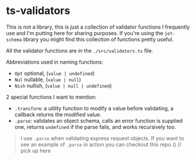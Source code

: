 # ts-validators


This is not a library, this is just a collection of validator functions I frequently use and I'm putting here for sharing purposes. If you're using the `jet-schema` library you might find this collection of functions pretty useful.
<br/>


All the validator functions are in the `./src/validators.ts` file.
<br/>


Abbreviations used in naming functions:
- `Opt` optional, (`value | undefined`)
- `Nul` nullable, (`value | null`)
- `Nish` nullish, (`value | null | undefined`)


2 special functions I want to mention:
  - `.transform`: a utility function to modify a value before validating, a callback returns the modified value.
  - `.parse`: validates an object schema, calls an error function is supplied one, returns `undefined` if the parse fails, and works recursively too.
  

> I use `.parse` when validating express request objects. If you want to see an example of `.parse` in action you can checkout this repo () // pick up here

